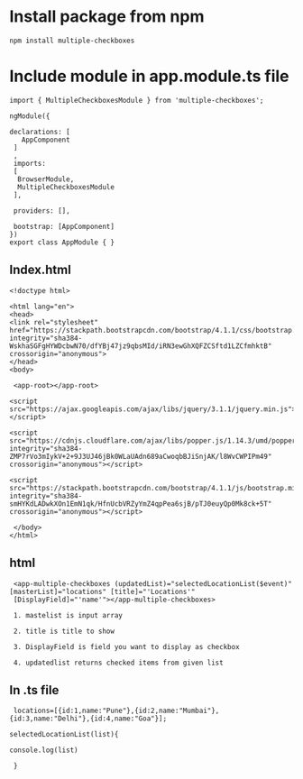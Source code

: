 # Install package from npm
 
 	npm install multiple-checkboxes
 
 # Include  module in app.module.ts file
 
 
 	import { MultipleCheckboxesModule } from 'multiple-checkboxes';
 
	ngModule({

  	declarations: [
 	   AppComponent
 	 ]
 	 ,
 	 imports:
 	 [
  	  BrowserModule,
  	  MultipleCheckboxesModule
 	 ],
  
 	 providers: [],
  
 	 bootstrap: [AppComponent]
	})
	export class AppModule { }

## Index.html

	<!doctype html>

	<html lang="en">
	<head>
    <link rel="stylesheet" href="https://stackpath.bootstrapcdn.com/bootstrap/4.1.1/css/bootstrap.min.css" integrity="sha384-WskhaSGFgHYWDcbwN70/dfYBj47jz9qbsMId/iRN3ewGhXQFZCSftd1LZCfmhktB" crossorigin="anonymous">
	</head>
	<body>

 	 <app-root></app-root>
  
    <script src="https://ajax.googleapis.com/ajax/libs/jquery/3.1.1/jquery.min.js"></script>
  
    <script src="https://cdnjs.cloudflare.com/ajax/libs/popper.js/1.14.3/umd/popper.min.js" integrity="sha384-ZMP7rVo3mIykV+2+9J3UJ46jBk0WLaUAdn689aCwoqbBJiSnjAK/l8WvCWPIPm49" crossorigin="anonymous"></script>
    
	<script src="https://stackpath.bootstrapcdn.com/bootstrap/4.1.1/js/bootstrap.min.js" integrity="sha384-smHYKdLADwkXOn1EmN1qk/HfnUcbVRZyYmZ4qpPea6sjB/pTJ0euyQp0Mk8ck+5T" crossorigin="anonymous"></script>
  
 	 </body>
	</html>


## html 

	 <app-multiple-checkboxes (updatedList)="selectedLocationList($event)" [masterList]="locations" [title]="'Locations'"
 	 [DisplayField]="'name'"></app-multiple-checkboxes>
  
 	 1. mastelist is input array
  
 	 2. title is title to show 
 
	 3. DisplayField is field you want to display as checkbox 
  
 	 4. updatedlist returns checked items from given list
  
 ## In .ts file 
 
 	 locations=[{id:1,name:"Pune"},{id:2,name:"Mumbai"},{id:3,name:"Delhi"},{id:4,name:"Goa"}];
  
  	selectedLocationList(list){
  
  	console.log(list)
  
 	 }
  
  
  
